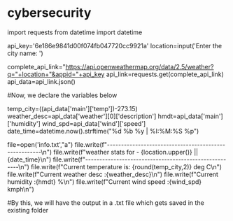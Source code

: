 # cybersecurity

import requests
from datetime import datetime

api_key='6e186e9841d00f074fb047720cc9921a'
location=input('Enter the city name: ')

complete_api_link="https://api.openweathermap.org/data/2.5/weather?q="+location+"&appid="+api_key
api_link=requests.get(complete_api_link)
api_data=api_link.json()

#Now, we declare the variables below

temp_city=((api_data['main']['temp'])-273.15)
weather_desc=api_data['weather'][0]['description']
hmdt=api_data['main']['humidity']
wind_spd=api_data['wind']['speed']
date_time=datetime.now().strftime("%d %b %y | %I:%M:%S %p")

file=open('info.txt',"a")
file.write(f"------------------------------------------------------\n")
file.write(f"weather stats for - {location.upper()} || {date_time}\n")
file.write(f"------------------------------------------------------\n")
file.write(f"Current temperature is: {round(temp_city,2)} deg C\n")
file.write(f"Current weather desc  :{weather_desc}\n")
file.write(f"Current humidity      :{hmdt} %\n")
file.write(f"Current wind speed    :{wind_spd} kmph\n")

#By this, we will have the output in a .txt file which gets saved in the existing folder
